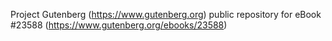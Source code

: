 Project Gutenberg (https://www.gutenberg.org) public repository for eBook #23588 (https://www.gutenberg.org/ebooks/23588)
